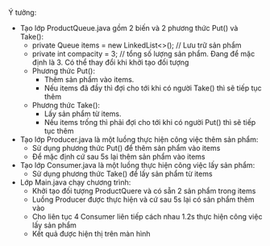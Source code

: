 Ý tưởng:
- Tạo lớp ProductQueue.java gồm 2 biến và 2 phương thức Put() và Take():
  - private Queue<T> items = new LinkedList<>();  // Lưu trữ sản phẩm
  - private int compacity = 3;                    // tổng số lượng sản phẩm. Đang để mặc định là 3. Có thể thay đổi khi khởi tạo đối tượng
  - Phương thức Put():
    - Thêm sản phẩm vào items.
    - Nếu items đã đầy thì đợi cho tới khi có người Take() thì sẽ tiếp tục thêm
  - Phương thức Take():
    - Lấy sản phẩm từ items.
    - Nếu items trống thì phải đợi cho tới khi có người Put() thì sẽ tiếp tục thêm
- Tạo lớp Producer.java là một luồng thực hiện công việc thêm sản phẩm:
  - Sử dụng phương thức Put() để thêm sản phẩm vào items
  - Để mặc định cứ sau 5s lại thêm sản phẩm vào items
- Tạo lớp Consumer.java là một luồng thực hiện công việc lấy sản phẩm:
  - Sử dụng phương thức Take() để lấy sản phẩm từ items
- Lớp Main.java chạy chương trình:
  - Khởi tạo đối tượng ProductQuere và có sẵn 2 sản phẩm trong items
  - Luồng Producer được thực hiện và cứ sau 5s lại có sản phẩm thêm vào
  - Cho liên tục 4 Consumer liên tiếp cách nhau 1.2s thực hiện công việc lấy sản phẩm
  - Kết quả được hiện thị trên màn hình
